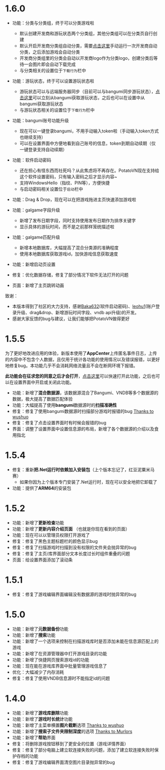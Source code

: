 # 1.6.0
* 功能：分类与分类组，终于可以分类游戏啦
  * 默认创建开发商和游玩状态两个分类组，其他分类组可以在分类页自行创建
  * 默认开启开发商分类组自动分类，需要[点击这里](PotatoVN.CategoryNow)手动运行一次开发商自动分类，之后添加游戏会自动分类
  * 开发商分类组里的分类会自动以开发商logo作为分类logo，创建分类后等待一会图片即会自动下载完成
  * 与分类相关的设置位于`下载行为`栏中
    
* 功能：游玩状态，终于可以设置游玩状态啦
  * 游玩状态可以与远端服务器同步（目前可以与bangumi同步游玩状态），[点击这里](PotatoVN.SyncFromBgm)可以立刻从bangumi获取游玩状态，之后也可以在设置中从bangumi获取游玩状态
  * 与游玩状态相关的设置位于`下载行为`栏中
 
* 功能：bangumi账号功能升级
  * 现在可以一键登录bangumi，不用手动输入token啦（手动输入token方式也继续支持）
  * 可以在设置界面中方便地看到自己账号的信息，token到期自动续期（仅一键登录支持自动续期）
 
* 功能：软件启动密码
  * 还在担心有怪东西而社死吗？从此焦虑将不再存在。PotatoVN现在支持给这个软件设置密码，只有输入密码之后才显示内容~
  * 支持WindowsHello（指纹、PIN等），方便快捷
  * 与启动密码相关设置位于`启动`栏中

* 功能：Drag & Drop，现在可以在把游戏拖进主页快速添加游戏啦

* 功能：galgame字段升级
  * 新增了发布日期字段，同时支持使用发布日期作为排序关键字
  * 显示具体的游玩时间，而不是之前那样笼统描述啦

* 功能：galgame匹配升级
  * 新增本地数据库，大幅提高了混合分类源的准确程度
  * 使用本地数据库获取游戏id，加快游戏信息获取速度

* 功能：新增启动页设置
* 修复：优化数据存储，修复了部分情况下软件无法打开的问题
* 页面：新增了主页跳转动画

致谢：
* 本版本得到了社区的大力支持，感谢[Baka632](https://github.com/Baka632)(软件启动密码)、[leohu1](https://github.com/leohu1)(账户登录升级、drag&drop、新增游玩时间字段、vndb api升级)的开发。
* 感谢大家反馈的bug与建议，让我们能够把PotatoVN做得更好

# 1.5.5
为了更好地改进应用的体验，新版本使用了**AppCenter**上传匿名事件日志，上传的内容中不包含个人数据，且仅用于统计各功能的使用情况以及错误报错，以更好地修复bug。本功能几乎不会消耗网络流量且不会在断网环境下报错。

**此功能会在征求您的同意之后才会打开**，[点击这里](PotatoVN.TurnOnAppCenter)可以快速打开此功能，之后也可以在设置界面中开启或关闭此功能。

* 功能：新增了**混合数据源**，该数据源混合了Bangumi、VNDB等多个数据源的数据，极大提高了数据匹配体验
* 功能：大幅提高了使用**bangumi**数据源时的**扫描准确性**
* 修复：修复了使用bangumi数据源时扫描部分游戏时报错的bug [Thanks to wushuo](https://github.com/W2725730722)
* 修复：修复了点击设置界面时有时候会报错的bug
* 界面：调整了设置界面中设置信息源的布局，新增了各个数据源的介绍以及食用指北

# 1.5.4
* 修复：重新**把.Net运行时依赖加入安装包**（上个版本忘记了，红豆泥粟米马赛）
  * 如果你因为上个版本专门安装了.Net运行时，现在可以安全地把它卸载了
* 功能：提供了**ARM64**的安装包

# 1.5.2
* 功能：新增了**更新检查**功能
* 功能：新增了**更新内容介绍页面** （也就是你现在看到的页面）
* 功能：现在可以以管理员权限打开游戏了
* 修复：修复了黑色主题标题栏的颜色显示bug
* 修复：修复了扫描游戏时扫描到没有权限的文件夹会抛异常的bug
* 修复：修复了主页/库界面部分文本长度过长时组件重叠的问题
* 页面：给设置界面添加了滚动条

# 1.5.1
* 修复：修复了游戏编辑界面编辑没有数据源的游戏时抛异常的bug

# 1.5.0
* 功能：新增了**元数据备份**功能
* 功能：新增了**搜索**功能
* 功能：新增了一个选项来控制在扫描游戏库时是否添加未能在信息源匹配上的游戏
* 功能：新增了在资源管理器中打开游戏目录的功能
* 功能：新增了快捷网页搜索游戏id的功能
* 功能：现在能在游戏库界面中批量管理游戏信息了
* 优化：大幅减少了内存消耗
* 修复：修复了使用VNDB信息源时不能指定id的问题

# 1.4.0
* 功能：新增了**游戏库删除**功能
* 功能：新增了**游戏时长统计**功能
* 功能：新增了主菜单横置**图片截断**选项 [Thanks to wushuo](https://github.com/W2725730722)
* 功能：新增了**搜索子文件夹限制深度**的选项 [Thanks to Murlors](https://github.com/Murlors)
* 功能：新增了**帮助**界面
* 修复：将删除游戏按钮移到了更安全的位置（游戏详情界面）
* 修复：修复了部分电脑上建立软连接失败的问题，添加了建立软连接失败时保护存档的功能
* 修复：修复了游戏编辑界面清空图片目录抛异常的bug
